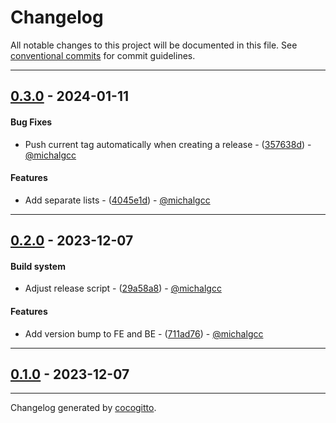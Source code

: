 # Changelog
All notable changes to this project will be documented in this file. See [conventional commits](https://www.conventionalcommits.org/) for commit guidelines.

- - -
## [0.3.0](https://github.com/michalgcc/simple-lists/compare/0.2.0..0.3.0) - 2024-01-11
#### Bug Fixes
- Push current tag automatically when creating a release - ([357638d](https://github.com/michalgcc/simple-lists/commit/357638d17c0765ea399d78748916125c65a262a6)) - [@michalgcc](https://github.com/michalgcc)
#### Features
- Add separate lists - ([4045e1d](https://github.com/michalgcc/simple-lists/commit/4045e1d99390822570c53127293be1acbdbb5bfa)) - [@michalgcc](https://github.com/michalgcc)

- - -

## [0.2.0](https://github.com/michalgcc/simple-lists/compare/0.1.0..0.2.0) - 2023-12-07
#### Build system
- Adjust release script - ([29a58a8](https://github.com/michalgcc/simple-lists/commit/29a58a8e56045c4956b6dfdc628e35e61c8ebfc7)) - [@michalgcc](https://github.com/michalgcc)
#### Features
- Add version bump to FE and BE - ([711ad76](https://github.com/michalgcc/simple-lists/commit/711ad764e8333c0ad9b7ea3f2171951b429f80d2)) - [@michalgcc](https://github.com/michalgcc)

- - -

## [0.1.0](https://github.com/michalgcc/simple-lists/compare/ab03cd84ae3175a80518fc50e92c86c241b5e597..0.1.0) - 2023-12-07

- - -

Changelog generated by [cocogitto](https://github.com/cocogitto/cocogitto).